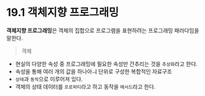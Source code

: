 # 19.1 객체지향 프로그래밍

**객체지향 프로그래밍**은 객체의 집합으로 프로그램을 표현하려는 프로그래밍 패러다임을 말한다.

> 객체

- 현실의 다양한 속성 중 프로그래밍에 필요한 속성만 간추리는 것을 `추상화`라고 한다.
- 속성을 통해 여러 개의 값을 하나아ㅢ 단위로 구성한 복합적인 자료구조
- `상태`과 `동작`으로 이루어져 있다.
- 객체의 상태 데이터를 `프로퍼티`라고 하고 동작을 `메서드`라고 한다.
